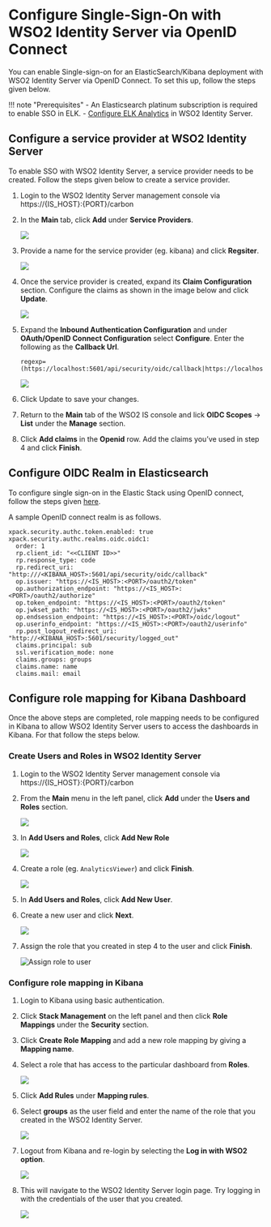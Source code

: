 # Configure Single-Sign-On with WSO2 Identity Server via OpenID Connect
 
 You can enable Single-sign-on for an ElasticSearch/Kibana deployment with WSO2 Identity Server via OpenID Connect. To set this up, follow the steps given below.
 
!!! note "Prerequisites"
    - An Elasticsearch platinum subscription is required to enable SSO in ELK.
    - [Configure ELK Analytics](./elk-analytics-installation-guide.md) in WSO2 Identity Server.

    

## Configure a service provider at WSO2 Identity Server
 
To enable SSO with WSO2 Identity Server, a service provider needs to be created. Follow the steps given below to create a service provider.
 
1. Login to the WSO2 Identity Server management console via https://{IS_HOST}:{PORT}/carbon
 
2. In the **Main** tab, click **Add** under **Service Providers**.

    ![]( ../assets/img/elk-analytics/elk-analytics-sso/elk-sso-1.png)
 
3. Provide a name for the service provider (eg. kibana) and click **Regsiter**.
 
    ![]( ../assets/img/elk-analytics/elk-analytics-sso/elk-sso-2.png)
 
4. Once the service provider is created, expand its  **Claim Configuration** section. Configure the claims as shown in the image below and click **Update**.
 
    ![]( ../assets/img/elk-analytics/elk-analytics-sso/elk-sso-3.png)
 
5.  Expand the **Inbound Authentication Configuration** and under **OAuth/OpenID Connect Configuration** select **Configure**. Enter the following as the **Callback Url**.
    ```
    regexp=(https://localhost:5601/api/security/oidc/callback|https://localhost:5601/security/logged_out)
    ```
 
    ![]( ../assets/img/elk-analytics/elk-analytics-sso/elk-sso-4.png)
 
6. Click Update to save your changes.
 
7. Return to the **Main** tab of the WSO2 IS console and lick **OIDC Scopes** -> **List** under the **Manage** section.

8. Click **Add claims** in the **Openid** row. Add the claims you’ve used in step 4 and click **Finish**.


## Configure OIDC Realm in Elasticsearch
 
To configure single sign-on in the Elastic Stack using OpenID connect, follow the steps given [here](https://www.elastic.co/guide/en/elasticsearch/reference/7.16/oidc-guide.html).
 
A sample OpenID connect realm is as follows.
 
  ```
  xpack.security.authc.token.enabled: true
  xpack.security.authc.realms.oidc.oidc1:
    order: 1
    rp.client_id: "<<CLIENT ID>>"
    rp.response_type: code
    rp.redirect_uri: "http:///<KIBANA_HOST>:5601/api/security/oidc/callback"
    op.issuer: "https://<IS_HOST>:<PORT>/oauth2/token"
    op.authorization_endpoint: "https://<IS_HOST>:<PORT>/oauth2/authorize"
    op.token_endpoint: "https://<IS_HOST>:<PORT>/oauth2/token"
    op.jwkset_path: "https://<IS_HOST>:<PORT>/oauth2/jwks"
    op.endsession_endpoint: "https://<IS_HOST>:<PORT>/oidc/logout"
    op.userinfo_endpoint: "https://<IS_HOST>:<PORT>/oauth2/userinfo"
    rp.post_logout_redirect_uri: "http://<KIBANA_HOST>:5601/security/logged_out"
    claims.principal: sub
    ssl.verification_mode: none
    claims.groups: groups
    claims.name: name
    claims.mail: email
  ```
 
## Configure role mapping for Kibana Dashboard
 
Once the above steps are completed, role mapping needs to be configured in Kibana to allow WSO2 Identity Server users to access the dashboards in Kibana. For that follow the steps below.
 
### Create Users and Roles in WSO2 Identity Server
 
1. Login to the WSO2 Identity Server management console via https://{IS_HOST}:{PORT}/carbon
2. From the **Main** menu in the left panel, click **Add** under the **Users and Roles** section.

      ![](../assets/img/elk-analytics/elk-create-role.png)

3. In **Add Users and Roles**, click **Add New Role**

      ![](../assets/img/elk-analytics/elk-add-role.png)


4. Create a role (eg. `AnalyticsViewer`) and click **Finish**.

      ![](../assets/img/elk-analytics/elk-new-role.png)

5. In **Add Users and Roles**, click **Add New User**.

6. Create a new user and click **Next**.

      ![](../assets/img/elk-analytics/elk-add-new-user.png)

7. Assign the role that you created in step 4 to the user and click **Finish**.

      ![Assign role to user](../assets/img/elk-analytics/elk-assign-role.png)


### Configure role mapping in Kibana
 
1. Login to Kibana using basic authentication.

2. Click **Stack Management** on the left panel and then click **Role Mappings** under the **Security** section.
 
3. Click **Create Role Mapping** and add a new role mapping by giving a **Mapping name**.
 
4. Select a role that has access to the particular dashboard from  **Roles**.
 
    ![]( ../assets/img/elk-analytics/elk-analytics-sso/elk-sso-6.png)
 
5. Click **Add Rules** under **Mapping rules**.

6. Select **groups** as the user field and enter the name of the role that you created in the WSO2 Identity Server.
 
    ![]( ../assets/img/elk-analytics/elk-analytics-sso/elk-sso-7.png)
 
 
7. Logout from Kibana and re-login by selecting the **Log in with WSO2 option**.
 
    ![]( ../assets/img/elk-analytics/elk-analytics-sso/elk-sso-8.png)
 
8. This will navigate to the WSO2 Identity Server login page. Try logging in with the credentials of the user that you created.
 
    ![]( ../assets/img/elk-analytics/elk-analytics-sso/elk-sso-9.png)
 
